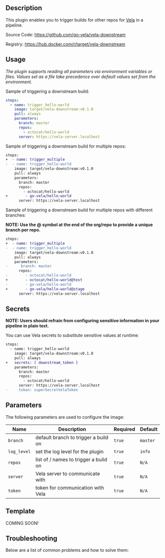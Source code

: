 ## Description

This plugin enables you to trigger builds for other repos for [Vela](https://go-vela.github.io/docs/) in a pipeline.

Source Code: https://github.com/go-vela/vela-downstream

Registry: https://hub.docker.com/r/target/vela-downstream

## Usage

_The plugin supports reading all parameters via environment variables or files. Values set as a file take precedence over default values set from the environment._

Sample of triggering a downstream build:

```yaml
steps:
  - name: trigger_hello-world
    image: target/vela-downstream:v0.1.0
    pull: always
    parameters:
      branch: master
      repos:
        - octocat/hello-world
      server: https://vela-server.localhost
```

Sample of triggering a downstream build for multiple repos:

```diff
steps:
+  - name: trigger_multiple
-  - name: trigger_hello-world
    image: target/vela-downstream:v0.1.0
    pull: always
    parameters:
      branch: master
      repos:
        - octocat/hello-world
+        - go-vela/hello-world
      server: https://vela-server.localhost
```

Sample of triggering a downstream build for multiple repos with different branches:

**NOTE: Use the @ symbol at the end of the org/repo to provide a unique branch per repo.**

```diff
steps:
+  - name: trigger_multiple
-  - name: trigger_hello-world
    image: target/vela-downstream:v0.1.0
    pull: always
    parameters:
-      branch: master
      repos:
-        - octocat/hello-world
+        - octocat/hello-world@test
-        - go-vela/hello-world
+        - go-vela/hello-world@stage
      server: https://vela-server.localhost
```

## Secrets

**NOTE: Users should refrain from configuring sensitive information in your pipeline in plain text.**

You can use Vela secrets to substitute sensitive values at runtime:

```diff
steps:
  - name: trigger_hello-world
    image: target/vela-downstream:v0.1.0
    pull: always
+   secrets: [ downstream_token ]
    parameters:
      branch: master
      repos:
        - octocat/hello-world
      server: https://vela-server.localhost
-     token: superSecretVelaToken
```

## Parameters

The following parameters are used to configure the image:

| Name        | Description                                      | Required | Default  |
| ----------- | ------------------------------------------------ | -------- | -------- |
| `branch`    | default branch to trigger a build on             | `true`   | `master` |
| `log_level` | set the log level for the plugin                 | `true`   | `info`   |
| `repos`     | list of <org>/<repo> names to trigger a build on | `true`   | `N/A`    |
| `server`    | Vela server to communicate with                  | `true`   | `N/A`    |
| `token`     | token for communication with Vela                | `true`   | `N/A`    |

## Template

COMING SOON!

## Troubleshooting

Below are a list of common problems and how to solve them:
